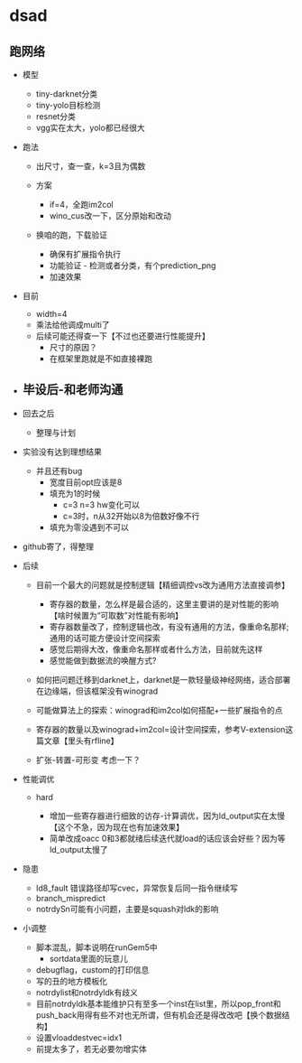 
# dsad

## 跑网络

* 模型

  * tiny-darknet分类
  * tiny-yolo目标检测
  * resnet分类
  * vgg实在太大，yolo都已经很大
* 跑法

  * 出尺寸，查一查，k=3且为偶数
  * 方案

    * if=4，全跑im2col
    * wino_cus改一下，区分原始和改动
  * 换咱的跑，下载验证

    * 确保有扩展指令执行
    * 功能验证 - 检测或者分类，有个prediction_png
    * 加速效果
* 目前

  * width=4
  * 乘法给他调成multi了
  * 后续可能还得查一下【不过也还要进行性能提升】
    * 尺寸的原因？
    * 在框架里跑就是不如直接裸跑

* ## 毕设后-和老师沟通
* 回去之后

  * 整理与计划
* 实验没有达到理想结果

  * 并且还有bug
    * 宽度目前opt应该是8
    * 填充为1的时候
      * c=3 n=3 hw变化可以
      * c=3时，n从32开始以8为倍数好像不行
    * 填充为零没遇到不可以
* github寄了，得整理
* 后续

  * 目前一个最大的问题就是控制逻辑【精细调控vs改为通用方法直接调参】

    * 寄存器的数量，怎么样是最合适的，这里主要讲的是对性能的影响【啥时候置为“可取数”对性能有影响】
    * 寄存器数量改了，控制逻辑也改，有没有通用的方法，像重命名那样;通用的话可能方便设计空间探索
    * 感觉后期得大改，像重命名那样或者什么方法，目前就先这样
    * 感觉能做到数据流的唤醒方式?
  * 如何把问题迁移到darknet上，darknet是一款轻量级神经网络，适合部署在边缘端，但该框架没有winograd
  * 可能做算法上的探索：winograd和im2col如何搭配+一些扩展指令的点
  * 寄存器的数量以及winograd+im2col=设计空间探索，参考V-extension这篇文章【里头有rfline】
  * 扩张-转置-可形变 考虑一下？
* 性能调优

  * hard

    * 增加一些寄存器进行细致的访存-计算调优，因为ld_output实在太慢【这个不急，因为现在也有加速效果】
    * 简单改成oacc 0和3都就绪后续迭代就load的话应该会好些？因为等ld_output太慢了
* 隐患

  * ld8_fault 错误路径却写cvec，异常恢复后同一指令继续写
  * branch_mispredict
  * notrdySn可能有小问题，主要是squash对ldk的影响
* 小调整

  * 脚本混乱，脚本说明在runGem5中
    * sortdata里面的玩意儿
  * debugflag，custom的打印信息
  * 写的丑的地方模板化
  * notrdylist和notrdyldk有歧义
  * 目前notrdyldk基本能维护只有至多一个inst在list里，所以pop_front和push_back用得有些不对也无所谓，但有机会还是得改改吧【换个数据结构】
  * 设置vloaddestvec=idx1
  * 前提太多了，若无必要勿增实体
